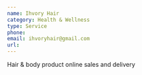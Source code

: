 ```yaml
---
name: Ihvory Hair
category: Health & Wellness
type: Service
phone: 
email: ihvoryhair@gmail.com
url: 
---
```


Hair & body product online sales and delivery